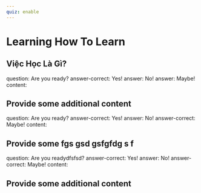 ```yaml
---
quiz: enable
---
```


# Learning How To Learn

## Việc Học Là Gì?

<?quiz?>
question: Are you ready?
answer-correct: Yes!
answer: No!
answer: Maybe!
content:
<h2>Provide some additional content</h2>
<?/quiz?>

<?quiz?>
question: Are you ready?
answer-correct: Yes!
answer: No!
answer-correct: Maybe!
content:
<h2>Provide some fgs gsd gsfgfdg s f</h2>
<?/quiz?>

<?quiz?>
question: Are you readydfsfsd?
answer-correct: Yes!
answer: No!
answer-correct: Maybe!
content:
<h2>Provide some additional content</h2>
<?/quiz?>
